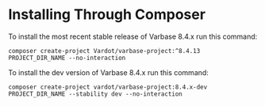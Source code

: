 # Installing Through Composer

To install the most recent stable release of Varbase 8.4.x run this command:

```
composer create-project Vardot/varbase-project:^8.4.13 PROJECT_DIR_NAME --no-interaction
```

To install the dev version of Varbase 8.4.x run this command:

```
composer create-project vardot/varbase-project:8.4.x-dev PROJECT_DIR_NAME --stability dev --no-interaction
```




